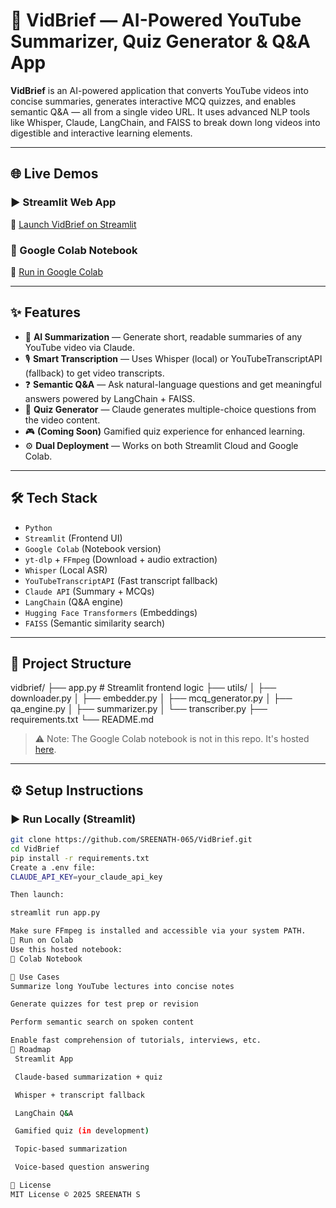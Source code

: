 # 🎥 VidBrief — AI-Powered YouTube Summarizer, Quiz Generator & Q&A App

**VidBrief** is an AI-powered application that converts YouTube videos into concise summaries, generates interactive MCQ quizzes, and enables semantic Q&A — all from a single video URL. It uses advanced NLP tools like Whisper, Claude, LangChain, and FAISS to break down long videos into digestible and interactive learning elements.

---

## 🌐 Live Demos

### ▶️ Streamlit Web App  
🔗 [Launch VidBrief on Streamlit](https://vidbrief.streamlit.app)

### 📓 Google Colab Notebook  
🔗 [Run in Google Colab](https://colab.research.google.com/drive/1Z3yp73RgaRNJ2cB_fbnsA9WKvyj53ClT)

---

## ✨ Features

- 📄 **AI Summarization** — Generate short, readable summaries of any YouTube video via Claude.
- 🎙️ **Smart Transcription** — Uses Whisper (local) or YouTubeTranscriptAPI (fallback) to get video transcripts.
- ❓ **Semantic Q&A** — Ask natural-language questions and get meaningful answers powered by LangChain + FAISS.
- 📝 **Quiz Generator** — Claude generates multiple-choice questions from the video content.
- 🎮 **(Coming Soon)** Gamified quiz experience for enhanced learning.
- ⚙️ **Dual Deployment** — Works on both Streamlit Cloud and Google Colab.

---

## 🛠 Tech Stack

- `Python`
- `Streamlit` (Frontend UI)
- `Google Colab` (Notebook version)
- `yt-dlp` + `FFmpeg` (Download + audio extraction)
- `Whisper` (Local ASR)
- `YouTubeTranscriptAPI` (Fast transcript fallback)
- `Claude API` (Summary + MCQs)
- `LangChain` (Q&A engine)
- `Hugging Face Transformers` (Embeddings)
- `FAISS` (Semantic similarity search)

---

## 📁 Project Structure

vidbrief/
├── app.py # Streamlit frontend logic
├── utils/
│ ├── downloader.py
│ ├── embedder.py
│ ├── mcq_generator.py
│ ├── qa_engine.py
│ ├── summarizer.py
│ └── transcriber.py
├── requirements.txt
└── README.md


> ⚠️ Note: The Google Colab notebook is not in this repo. It's hosted [here](https://colab.research.google.com/drive/1Z3yp73RgaRNJ2cB_fbnsA9WKvyj53ClT).

---

## ⚙️ Setup Instructions

### ▶️ Run Locally (Streamlit)

```bash
git clone https://github.com/SREENATH-065/VidBrief.git
cd VidBrief
pip install -r requirements.txt
Create a .env file:
CLAUDE_API_KEY=your_claude_api_key

Then launch:

streamlit run app.py

Make sure FFmpeg is installed and accessible via your system PATH.
🧪 Run on Colab
Use this hosted notebook:
🔗 Colab Notebook

🚀 Use Cases
Summarize long YouTube lectures into concise notes

Generate quizzes for test prep or revision

Perform semantic search on spoken content

Enable fast comprehension of tutorials, interviews, etc.
🧭 Roadmap
 Streamlit App

 Claude-based summarization + quiz

 Whisper + transcript fallback

 LangChain Q&A

 Gamified quiz (in development)

 Topic-based summarization

 Voice-based question answering

📜 License
MIT License © 2025 SREENATH S
